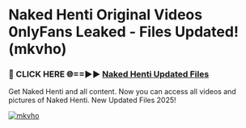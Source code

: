 # Naked Henti Original Videos 0nlyFans Leaked - Files Updated! (mkvho)

<h3>🔴 CLICK HERE 🌐==►► <a href="https://tinyurl.com/up5wt9bj" rel="nofollow">Naked Henti Updated Files</a></h3>

Get Naked Henti and all content. Now you can access all videos and pictures of Naked Henti. New Updated Files 2025!

[![mkvho](https://i.imgur.com/ABiUzMV.gif)](https://tinyurl.com/up5wt9bj)
